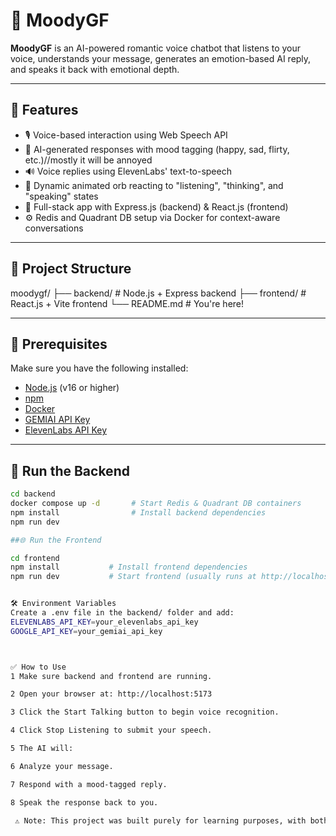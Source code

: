 # 💖 MoodyGF

**MoodyGF** is an AI-powered romantic voice chatbot that listens to your voice, understands your message, generates an emotion-based AI reply, and speaks it back with emotional depth.

---

## 🚀 Features

- 🎙️ Voice-based interaction using Web Speech API
- 🧠 AI-generated responses with mood tagging (happy, sad, flirty, etc.)//mostly it will be annoyed
- 🔊 Voice replies using ElevenLabs' text-to-speech
- 🌈 Dynamic animated orb reacting to "listening", "thinking", and "speaking" states
- 🧩 Full-stack app with Express.js (backend) & React.js (frontend)
- ⚙️ Redis and Quadrant DB setup via Docker for context-aware conversations

---

## 📂 Project Structure

moodygf/
├── backend/ # Node.js + Express backend
├── frontend/ # React.js + Vite frontend
└── README.md # You're here!

---

## 🧪 Prerequisites

Make sure you have the following installed:

- [Node.js](https://nodejs.org/) (v16 or higher)
- [npm](https://www.npmjs.com/)
- [Docker](https://www.docker.com/)
- [GEMIAI API Key](https://platform.openai.com/account/api-keys)
- [ElevenLabs API Key](https://www.elevenlabs.io/)

---

## 🐳 Run the Backend

```bash
cd backend
docker compose up -d       # Start Redis & Quadrant DB containers
npm install                # Install backend dependencies
npm run dev

##🌐 Run the Frontend

cd frontend
npm install           # Install frontend dependencies
npm run dev           # Start frontend (usually runs at http://localhost:5173)


🛠️ Environment Variables
Create a .env file in the backend/ folder and add:
ELEVENLABS_API_KEY=your_elevenlabs_api_key
GOOGLE_API_KEY=your_gemiai_api_key



✅ How to Use
1 Make sure backend and frontend are running.

2 Open your browser at: http://localhost:5173

3 Click the Start Talking button to begin voice recognition.

4 Click Stop Listening to submit your speech.

5 The AI will:

6 Analyze your message.

7 Respond with a mood-tagged reply.

8 Speak the response back to you.

 ⚠️ Note: This project was built purely for learning purposes, with both the backend and frontend implemented in single files (index.js and App.jsx) for simplicity and experimentation.

```
